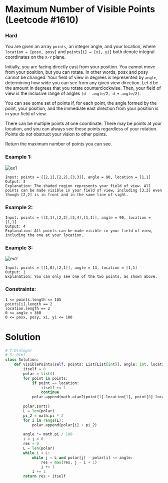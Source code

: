 Maximum Number of Visible Points (Leetcode #1610)
===============================
### Hard

You are given an array `points`, an integer angle, and your location, where `location = [posx, posy]` and `points[i] = [xi, yi]` both denote integral coordinates
on the `X-Y` plane.

Initially, you are facing directly east from your position. You cannot move from your position, but you can rotate. In other words, posx and posy cannot be changed.
Your field of view in degrees is represented by `angle`, determining how wide you can see from any given view direction. Let `d` be the amount in degrees that you rotate
counterclockwise. Then, your field of view is the inclusive range of angles `[d - angle/2, d + angle/2]`.


You can see some set of points if, for each point, the angle formed by the point, your position, and the immediate east direction from your position is in your field of 
view.

There can be multiple points at one coordinate. There may be points at your location, and you can always see these points regardless of your rotation.
Points do not obstruct your vision to other points.

Return the maximum number of points you can see.

 

### Example 1:
![ex1](https://assets.leetcode.com/uploads/2020/09/30/89a07e9b-00ab-4967-976a-c723b2aa8656.png)

```
Input: points = [[2,1],[2,2],[3,3]], angle = 90, location = [1,1]
Output: 3
Explanation: The shaded region represents your field of view. All points can be made visible in your field of view, including [3,3] even though [2,2] is in front and in the same line of sight.
```

### Example 2:
```
Input: points = [[2,1],[2,2],[3,4],[1,1]], angle = 90, location = [1,1]
Output: 4
Explanation: All points can be made visible in your field of view, including the one at your location.
```

### Example 3:
![ex2](https://assets.leetcode.com/uploads/2020/09/30/5010bfd3-86e6-465f-ac64-e9df941d2e49.png)

```
Input: points = [[1,0],[2,1]], angle = 13, location = [1,1]
Output: 1
Explanation: You can only see one of the two points, as shown above.
 ```

### Constraints:
```
1 <= points.length <= 105
points[i].length == 2
location.length == 2
0 <= angle < 360
0 <= posx, posy, xi, yi <= 100
```

Solution
========

```python
# T:O(nlogn)
# S: O(n)
class Solution:
    def visiblePoints(self, points: List[List[int]], angle: int, location: List[int]) -> int:
        itself = 0
        polar = list()
        for point in points:
            if point == location:
                itself += 1
                continue
            polar.append(math.atan2(point[1]-location[1], point[0]-location[0]))
        
        polar.sort()
        L = len(polar)
        pi_2 = math.pi * 2
        for i in range(L):
            polar.append(polar[i] + pi_2)
        
        angle *= math.pi / 180
        i = j = 0
        res = 0
        L = len(polar)
        while i < L:
            while j < L and polar[j] - polar[i] <= angle:
                res = max(res, j - i + 1)
                j += 1
            i += 1
        return res + itself
```
